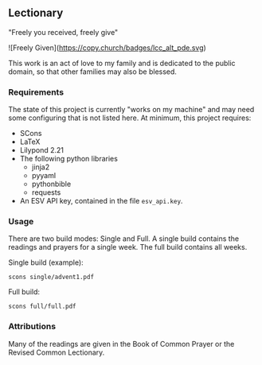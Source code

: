 ## Lectionary

"Freely you received, freely give"

!\[Freely Given\](https://copy.church/badges/lcc_alt_pde.svg)

This work is an act of love to my family and is dedicated to the public domain, so that other families may also be blessed.

### Requirements

The state of this project is currently "works on my machine" and may need some configuring that is not listed here. At minimum, this project requires:

 - SCons
 - LaTeX
 - Lilypond 2.21
 - The following python libraries
   - jinja2
   - pyyaml
   - pythonbible
   - requests
 - An ESV API key, contained in the file `esv_api.key`.

### Usage

There are two build modes: Single and Full. A single build contains the readings and prayers for a single week. The full build contains all weeks.

Single build (example):

    scons single/advent1.pdf

Full build:

    scons full/full.pdf

### Attributions

Many of the readings are given in the Book of Common Prayer or the Revised Common Lectionary.
